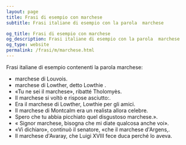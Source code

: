 ```yaml
---
layout: page
title: Frasi di esempio con marchese 
subtitle: Frasi italiane di esempio con la parola  marchese

og_title: Frasi di esempio con marchese 
og_description: Frasi italiane di esempio con la parola  marchese
og_type: website
permalink: /frasi/m/marchese.html
---
```


Frasi italiane di esempio contenenti la parola marchese:


- marchese di Louvois.
- marchese di Lowther, detto Lowthie .
- «Tu ne sei il marchese», ribatté Tholomyès.
- Il marchese si voltò e rispose asciutto:.
- Era il marchese di Lowther, Lowthie per gli amici.
- Il marchese di Montcalm era un realista allora celebre.
- Spero che tu abbia picchiato quel disgustoso marchese.».
- « Signor marchese, bisogna che mi diate qualcosa anche voi».
- «Vi dichiaro», continuò il senatore, «che il marchese d'Argens,.
- Il marchese d'Avaray, che Luigi XVIII fece duca perché lo aveva.
